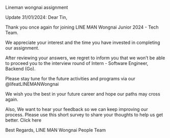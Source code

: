 Lineman wongnai assignment

Update 31/01/2024:
Dear Tin,

Thank you once again for joining LINE MAN Wongnai Junior 2024 - Tech Team.

We appreciate your interest and the time you have invested in completing our assignment.

After reviewing your answers, we regret to inform you that we won’t be able to proceed you to the interview round of Intern - Software Engineer, Backend (Go).

Please stay tune for the future activities and programs via our @lifeatLINEMANWongnai

We wish you the best in your future career and hope our paths may cross again.

Also, We want to hear your feedback so we can keep improving our process. Please use this short survey to share your thoughts to help us get better. Click here

Best Regards,
LINE MAN Wongnai People Team
